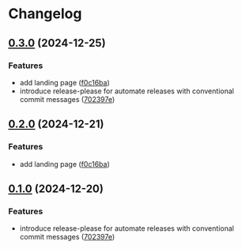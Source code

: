 # Changelog

## [0.3.0](https://github.com/joey-ma/s-for-serverless/compare/v0.2.0...v0.3.0) (2024-12-25)


### Features

* add landing page ([f0c16ba](https://github.com/joey-ma/s-for-serverless/commit/f0c16bac43eb2d63a26077800865bdba486426a4))
* introduce release-please for automate releases with conventional commit messages ([702397e](https://github.com/joey-ma/s-for-serverless/commit/702397e57dcd41e08d1eb24069603861a958dc62))

## [0.2.0](https://github.com/joey-ma/s-for-serverless/compare/v0.1.0...v0.2.0) (2024-12-21)


### Features

* add landing page ([f0c16ba](https://github.com/joey-ma/s-for-serverless/commit/f0c16bac43eb2d63a26077800865bdba486426a4))

## [0.1.0](https://github.com/joey-ma/s-for-serverless/compare/v0.0.2...v0.1.0) (2024-12-20)


### Features

* introduce release-please for automate releases with conventional commit messages ([702397e](https://github.com/joey-ma/s-for-serverless/commit/702397e57dcd41e08d1eb24069603861a958dc62))
